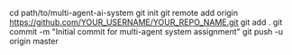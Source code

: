 cd path/to/multi-agent-ai-system
git init
git remote add origin https://github.com/YOUR_USERNAME/YOUR_REPO_NAME.git
git add .
git commit -m "Initial commit for multi-agent system assignment"
git push -u origin master
